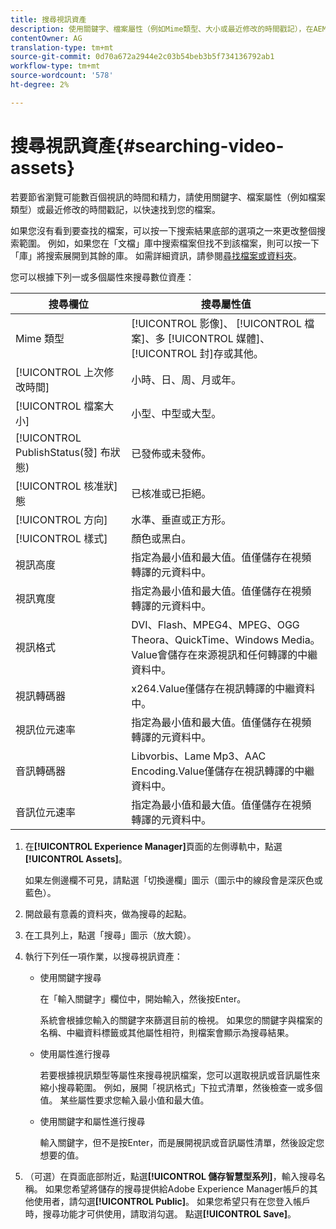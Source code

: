 ```yaml
---
title: 搜尋視訊資產
description: 使用關鍵字、檔案屬性（例如Mime類型、大小或最近修改的時間戳記），在AEM Assets中快速找到您的檔案。
contentOwner: AG
translation-type: tm+mt
source-git-commit: 0d70a672a2944e2c03b54beb3b5f734136792ab1
workflow-type: tm+mt
source-wordcount: '578'
ht-degree: 2%

---
```



# 搜尋視訊資產{#searching-video-assets}

若要節省瀏覽可能數百個視訊的時間和精力，請使用關鍵字、檔案屬性（例如檔案類型）或最近修改的時間戳記，以快速找到您的檔案。

如果您沒有看到要查找的檔案，可以按一下搜索結果底部的選項之一來更改整個搜索範圍。 例如，如果您在「文檔」庫中搜索檔案但找不到該檔案，則可以按一下「庫」將搜索展開到其餘的庫。 如需詳細資訊，請參閱[尋找檔案或資料夾](https://windows.microsoft.com/en-us/windows7/find-a-file-or-folder)。

您可以根據下列一或多個屬性來搜尋數位資產：

| 搜尋欄位 | 搜尋屬性值 |
|---|---|
| Mime 類型 | [!UICONTROL 影像]、 [!UICONTROL 檔案]、多 [!UICONTROL 媒體]、 [!UICONTROL 封]存或其他。 |
| [!UICONTROL 上次修改時間] | 小時、日、周、月或年。 |
| [!UICONTROL 檔案大小] | 小型、中型或大型。 |
| [!UICONTROL PublishStatus(發] 布狀態) | 已發佈或未發佈。 |
| [!UICONTROL 核准狀] 態 | 已核准或已拒絕。 |
| [!UICONTROL 方向] | 水準、垂直或正方形。 |
| [!UICONTROL 樣式] | 顏色或黑白。 |
| 視訊高度 | 指定為最小值和最大值。值僅儲存在視頻轉譯的元資料中。 |
| 視訊寬度 | 指定為最小值和最大值。值僅儲存在視頻轉譯的元資料中。 |
| 視訊格式 | DVI、Flash、MPEG4、MPEG、OGG Theora、QuickTime、Windows Media。Value會儲存在來源視訊和任何轉譯的中繼資料中。 |
| 視訊轉碼器 | x264.Value僅儲存在視訊轉譯的中繼資料中。 |
| 視訊位元速率 | 指定為最小值和最大值。值僅儲存在視頻轉譯的元資料中。 |
| 音訊轉碼器 | Libvorbis、Lame Mp3、AAC Encoding.Value僅儲存在視訊轉譯的中繼資料中。 |
| 音訊位元速率 | 指定為最小值和最大值。值僅儲存在視頻轉譯的元資料中。 |

1. 在&#x200B;**[!UICONTROL Experience Manager]**&#x200B;頁面的左側導軌中，點選&#x200B;**[!UICONTROL Assets]**。

   如果左側邊欄不可見，請點選「切換邊欄」圖示（圖示中的線段會是深灰色或藍色）。

1. 開啟最有意義的資料夾，做為搜尋的起點。
1. 在工具列上，點選「搜尋」圖示（放大鏡）。
1. 執行下列任一項作業，以搜尋視訊資產：

   * 使用關鍵字搜尋

      在「輸入關鍵字」欄位中，開始輸入，然後按Enter。

      系統會根據您輸入的關鍵字來篩選目前的檢視。 如果您的關鍵字與檔案的名稱、中繼資料標籤或其他屬性相符，則檔案會顯示為搜尋結果。

   * 使用屬性進行搜尋

      若要根據視訊類型等屬性來搜尋視訊檔案，您可以選取視訊或音訊屬性來縮小搜尋範圍。 例如，展開「視訊格式」下拉式清單，然後檢查一或多個值。 某些屬性要求您輸入最小值和最大值。

   * 使用關鍵字和屬性進行搜尋

      輸入關鍵字，但不是按Enter，而是展開視訊或音訊屬性清單，然後設定您想要的值。

1. （可選）在頁面底部附近，點選&#x200B;**[!UICONTROL 儲存智慧型系列]**，輸入搜尋名稱。 如果您希望將儲存的搜尋提供給Adobe Experience Manager帳戶的其他使用者，請勾選&#x200B;**[!UICONTROL Public]**。 如果您希望只有在您登入帳戶時，搜尋功能才可供使用，請取消勾選。 點選&#x200B;**[!UICONTROL Save]**。
